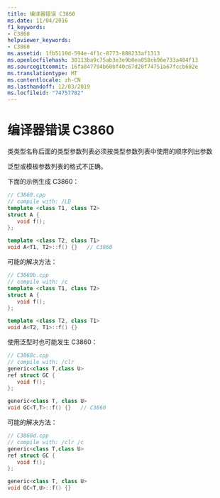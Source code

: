 ```yaml
---
title: 编译器错误 C3860
ms.date: 11/04/2016
f1_keywords:
- C3860
helpviewer_keywords:
- C3860
ms.assetid: 1fb5110d-594e-4f1c-8773-888233af1313
ms.openlocfilehash: 38113ba9c75ab3e3e9b0ea058cb96e733a484f13
ms.sourcegitcommit: 16fa847794b60bf40c67d20f74751a67fccb602e
ms.translationtype: MT
ms.contentlocale: zh-CN
ms.lasthandoff: 12/03/2019
ms.locfileid: "74757782"
---
```

# <a name="compiler-error-c3860"></a>编译器错误 C3860

类类型名称后面的类型参数列表必须按类型参数列表中使用的顺序列出参数

泛型或模板参数列表的格式不正确。

下面的示例生成 C3860：

```cpp
// C3860.cpp
// compile with: /LD
template <class T1, class T2>
struct A {
   void f();
};

template <class T2, class T1>
void A<T1, T2>::f() {}   // C3860
```

可能的解决方法：

```cpp
// C3860b.cpp
// compile with: /c
template <class T1, class T2>
struct A {
   void f();
};

template <class T2, class T1>
void A<T2, T1>::f() {}
```

使用泛型时也可能发生 C3860：

```cpp
// C3860c.cpp
// compile with: /clr
generic<class T,class U>
ref struct GC {
   void f();
};

generic<class T, class U>
void GC<T,T>::f() {}   // C3860
```

可能的解决方法：

```cpp
// C3860d.cpp
// compile with: /clr /c
generic<class T,class U>
ref struct GC {
   void f();
};

generic<class T, class U>
void GC<T,U>::f() {}
```
